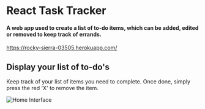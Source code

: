# React Task Tracker

#### A web app used to create a list of to-do items, which can be added, edited or removed to keep track of errands.

https://rocky-sierra-03505.herokuapp.com/

## Display your list of to-do's
Keep track of your list of items you need to complete. Once done, simply press the red 'X' to remove the item.

![Home Interface](https://github.com/jtabba/Task_Tracker/blob/images/edit.png)

